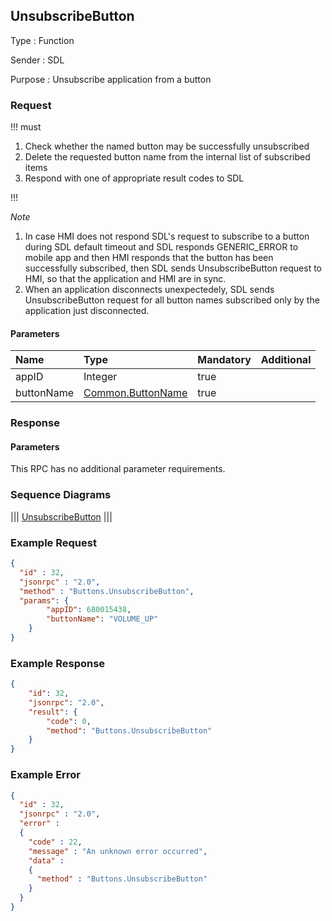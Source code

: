 ## UnsubscribeButton

Type
: Function  

Sender
: SDL

Purpose
: Unsubscribe application from a button

### Request

!!! must
1. Check whether the named button may be successfully unsubscribed
2. Delete the requested button name from the internal list of subscribed items 
3. Respond with one of appropriate result codes to SDL

!!!

_Note_
1. In case HMI does not respond SDL's request to subscribe to a button during SDL default timeout 
and SDL responds GENERIC_ERROR to mobile app 
and then HMI responds that the button has been successfully subscribed, 
then SDL sends UnsubscribeButton request to HMI, so that the application and HMI are in sync.
2. When an application disconnects unexpectedely, SDL sends UnsubscribeButton request for all button names subscribed only by the application just disconnected.

#### Parameters

|Name|Type|Mandatory|Additional|
|:---|:---|:--------|:---------|
|appID|Integer|true||
|buttonName|[Common.ButtonName](../../common/enums/#buttonname)|true||

### Response
#### Parameters

This RPC has no additional parameter requirements.


### Sequence Diagrams
|||
[UnsubscribeButton](./assets/UnsubscribeButton.png)
|||

### Example Request

```json
{
  "id" : 32,
  "jsonrpc" : "2.0",
  "method" : "Buttons.UnsubscribeButton",
  "params": {
        "appID": 680015438,
        "buttonName": "VOLUME_UP"
    }
}
```

### Example Response
```json
{
    "id": 32,
    "jsonrpc": "2.0",
    "result": {
        "code": 0,
        "method": "Buttons.UnsubscribeButton"
    }
}
```

### Example Error

```json
{
  "id" : 32,
  "jsonrpc" : "2.0",
  "error" :
  {
    "code" : 22,
    "message" : "An unknown error occurred",
    "data" :
    {
      "method" : "Buttons.UnsubscribeButton"
    }
  }
}
```